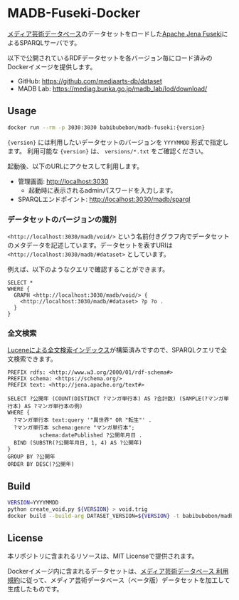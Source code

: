 # MADB-Fuseki-Docker

[メディア芸術データベース](https://mediaarts-db.bunka.go.jp/)のデータセットをロードした[Apache Jena Fuseki](https://jena.apache.org/documentation/fuseki2/index.html)によるSPARQLサーバです。

以下で公開されているRDFデータセットを各バージョン毎にロード済みのDockerイメージを提供します。

- GitHub: https://github.com/mediaarts-db/dataset
- MADB Lab: https://mediag.bunka.go.jp/madb_lab/lod/download/

## Usage

```sh
docker run --rm -p 3030:3030 babibubebon/madb-fuseki:{version}
```

`{version}` には利用したいデータセットのバージョンを `YYYYMMDD` 形式で指定します。
利用可能な `{version}` は、 `versions/*.txt` をご確認ください。

起動後、以下のURLにアクセスして利用します。

- 管理画面: <http://localhost:3030>
  - 起動時に表示されるadminパスワードを入力します。
- SPARQLエンドポイント: <http://localhost:3030/madb/sparql>

### データセットのバージョンの識別

`<http://localhost:3030/madb/void/>` という名前付きグラフ内でデータセットのメタデータを記述しています。データセットを表すURIは `<http://localhost:3030/madb/#dataset>` としています。

例えば、以下のようなクエリで確認することができます。

```sparql
SELECT *
WHERE {
  GRAPH <http://localhost:3030/madb/void/> {
    <http://localhost:3030/madb/#dataset> ?p ?o .
  }
}
```

### 全文検索

[Luceneによる全文検索インデックス](https://jena.apache.org/documentation/query/text-query.html)が構築済みですので、SPARQLクエリで全文検索できます。

```sparql
PREFIX rdfs: <http://www.w3.org/2000/01/rdf-schema#>
PREFIX schema: <https://schema.org/>
PREFIX text: <http://jena.apache.org/text#>

SELECT ?公開年 (COUNT(DISTINCT ?マンガ単行本) AS ?合計数) (SAMPLE(?マンガ単行本) AS ?マンガ単行本の例)
WHERE { 
  ?マンガ単行本 text:query '"異世界" OR "転生"' .
  ?マンガ単行本 schema:genre "マンガ単行本";
          schema:datePublished ?公開年月日 .
  BIND (SUBSTR(?公開年月日, 1, 4) AS ?公開年)
}
GROUP BY ?公開年
ORDER BY DESC(?公開年)
```

## Build

```sh
VERSION=YYYYMMDD
python create_void.py ${VERSION} > void.trig
docker build --build-arg DATASET_VERSION=${VERSION} -t babibubebon/madb-fuseki:${VERSION} .
```

## License

本リポジトリに含まれるリソースは、MIT Licenseで提供されます。

Dockerイメージ内に含まれるデータセットは、[メディア芸術データベース 利用規約](https://mediaarts-db.bunka.go.jp/user_terms)に従って、メディア芸術データベース（ベータ版）データセットを加工して生成したものです。
